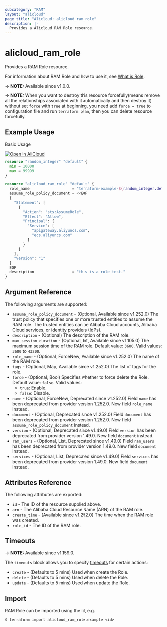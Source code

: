 ```yaml
---
subcategory: "RAM"
layout: "alicloud"
page_title: "Alicloud: alicloud_ram_role"
description: |-
  Provides a Alicloud RAM Role resource.
---
```


# alicloud_ram_role

Provides a RAM Role resource.



For information about RAM Role and how to use it, see [What is Role](https://www.alibabacloud.com/help/en/ram/developer-reference/api-ram-2015-05-01-createrole).

-> **NOTE:** Available since v1.0.0.

-> **NOTE:** When you want to destroy this resource forcefully(means remove all the relationships associated with it automatically and then destroy it) without set `force`  with `true` at beginning, you need add `force = true` to configuration file and run `terraform plan`, then you can delete resource forcefully.

## Example Usage

Basic Usage

<div style="display: block;margin-bottom: 40px;"><div class="oics-button" style="float: right;position: absolute;margin-bottom: 10px;">
  <a href="https://api.aliyun.com/terraform?resource=alicloud_ram_role&exampleId=5c79f663-631e-b723-f6d9-85e5d8983056326aab52&activeTab=example&spm=docs.r.ram_role.0.5c79f66363&intl_lang=EN_US" target="_blank">
    <img alt="Open in AliCloud" src="https://img.alicdn.com/imgextra/i1/O1CN01hjjqXv1uYUlY56FyX_!!6000000006049-55-tps-254-36.svg" style="max-height: 44px; max-width: 100%;">
  </a>
</div></div>

```terraform
resource "random_integer" "default" {
  min = 10000
  max = 99999
}

resource "alicloud_ram_role" "default" {
  role_name                   = "terraform-example-${random_integer.default.result}"
  assume_role_policy_document = <<EOF
  {
    "Statement": [
      {
        "Action": "sts:AssumeRole",
        "Effect": "Allow",
        "Principal": {
          "Service": [
            "apigateway.aliyuncs.com",
            "ecs.aliyuncs.com"
          ]
        }
      }
    ],
    "Version": "1"
  }
  EOF
  description                 = "this is a role test."
}
```
## Argument Reference

The following arguments are supported:

* `assume_role_policy_document` - (Optional, Available since v1.252.0) The trust policy that specifies one or more trusted entities to assume the RAM role. The trusted entities can be Alibaba Cloud accounts, Alibaba Cloud services, or identity providers (IdPs).
* `description` - (Optional) The description of the RAM role.
* `max_session_duration` - (Optional, Int, Available since v1.105.0) The maximum session time of the RAM role. Default value: `3600`. Valid values: `3600` to `43200`.
* `role_name` - (Optional, ForceNew, Available since v1.252.0) The name of the RAM role.
* `tags` - (Optional, Map, Available since v1.252.0) The list of tags for the role.
* `force` - (Optional, Bool) Specifies whether to force delete the Role. Default value: `false`. Valid values:
  - `true`: Enable.
  - `false`: Disable.
* `name` - (Optional, ForceNew, Deprecated since v1.252.0) Field `name` has been deprecated from provider version 1.252.0. New field `role_name` instead.
* `document` - (Optional, Deprecated since v1.252.0) Field `document` has been deprecated from provider version 1.252.0. New field `assume_role_policy_document` instead.
* `version` - (Optional, Deprecated since v1.49.0) Field `version` has been deprecated from provider version 1.49.0. New field `document` instead.
* `ram_users` - (Optional, List, Deprecated since v1.49.0) Field `ram_users` has been deprecated from provider version 1.49.0. New field `document` instead.
* `services` - (Optional, List, Deprecated since v1.49.0) Field `services` has been deprecated from provider version 1.49.0. New field `document` instead.

## Attributes Reference

The following attributes are exported:
* `id` - The ID of the resource supplied above.
* `arn` - The Alibaba Cloud Resource Name (ARN) of the RAM role.
* `create_time` - (Available since v1.252.0) The time when the RAM role was created.
* `role_id` - The ID of the RAM role.

## Timeouts

-> **NOTE:** Available since v1.159.0.

The `timeouts` block allows you to specify [timeouts](https://developer.hashicorp.com/terraform/language/resources/syntax#operation-timeouts) for certain actions:
* `create` - (Defaults to 5 mins) Used when create the Role.
* `delete` - (Defaults to 5 mins) Used when delete the Role.
* `update` - (Defaults to 5 mins) Used when update the Role.

## Import

RAM Role can be imported using the id, e.g.

```shell
$ terraform import alicloud_ram_role.example <id>
```
